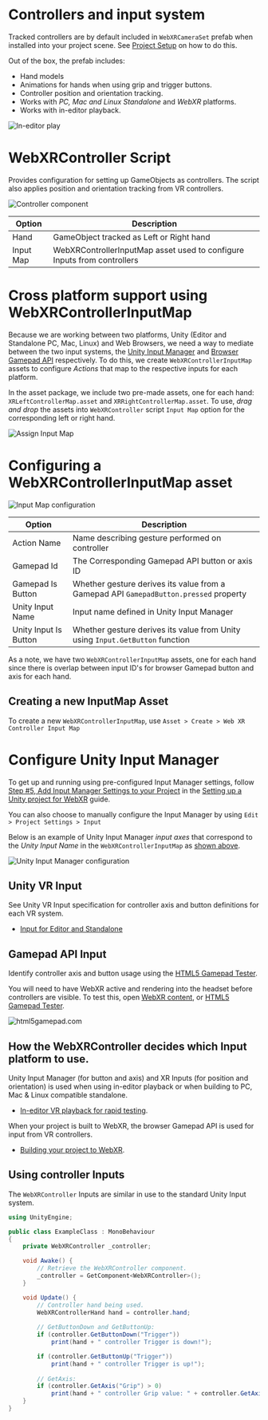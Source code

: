 # Controllers and input system

Tracked controllers are by default included in `WebXRCameraSet` prefab when installed into your project scene. See [Project Setup](./project-setup.md#5-add-the-webxr-prefab-to-your-scene) on how to do this.

Out of the box, the prefab includes:

* Hand models
* Animations for hands when using grip and trigger buttons.
* Controller position and orientation tracking.
* Works with _PC, Mac and Linux Standalone_ and _WebXR_ platforms.
* Works with in-editor playback.

![In-editor play](images/editor-play.gif)

# WebXRController Script

Provides configuration for setting up GameObjects as controllers. The script also applies position and orientation tracking from VR controllers.

![Controller component](images/controller-script.png)

| Option | Description |
| --- | --- |
| Hand | GameObject tracked as Left or Right hand |
| Input Map | WebXRControllerInputMap asset used to configure Inputs from controllers |

# Cross platform support using WebXRControllerInputMap

Because we are working between two platforms, Unity (Editor and Standalone PC, Mac, Linux) and Web Browsers, we need a way to mediate between the two input systems, the [Unity Input Manager](https://docs.unity3d.com/Manual/xr_input.html) and [Browser Gamepad API](https://developer.mozilla.org/en-US/docs/Web/API/Gamepad_API/Using_the_Gamepad_API) respectively. To do this, we create `WebXRControllerInputMap` assets to configure _Actions_ that map to the respective inputs for each platform.

In the asset package, we include two pre-made assets, one for each hand: `XRLeftControllerMap.asset` and `XRRightControllerMap.asset`.  To use, _drag and drop_ the assets into `WebXRController` script `Input Map` option for the corresponding left or right hand.

![Assign Input Map](images/assign-inputmap.gif)

# Configuring a WebXRControllerInputMap asset

![Input Map configuration](images/inputmap.png)

| Option | Description |
| --- | --- |
| Action Name | Name describing gesture performed on controller |
| Gamepad Id | The Corresponding Gamepad API button or axis ID |
| Gamepad Is Button | Whether gesture derives its value from a Gamepad API `GamepadButton.pressed` property |
| Unity Input Name | Input name defined in Unity Input Manager |
| Unity Input Is Button | Whether gesture derives its value from Unity using `Input.GetButton` function |

As a note, we have two `WebXRControllerInputMap` assets, one for each hand since there is overlap between input ID's for browser Gamepad button and axis for each hand.

## Creating a new InputMap Asset

To create a new `WebXRControllerInputMap`, use `Asset > Create > Web XR Controller Input Map`

# Configure Unity Input Manager

To get up and running using pre-configured Input Manager settings, follow [Step #5, Add Input Manager Settings to your Project](project-setup.md#5-add-input-manager-settings-to-your-project) in the [Setting up a Unity project for WebXR](./project-setup.md) guide.

You can also choose to manually configure the Input Manager by using `Edit > Project Settings > Input`

Below is an example of Unity Input Manager _input axes_ that correspond to the _Unity Input Name_ in the `WebXRControllerInputMap` as [shown above](#configuring-a-webvrcontrollerinputmap-asset).

![Unity Input Manager configuration](images/unity-input-manager.png)

## Unity VR Input

See Unity VR Input specification for controller axis and button definitions for each VR system.   

* [Input for Editor and Standalone](https://docs.unity3d.com/Manual/XRPluginArchitecture.html)

## Gamepad API Input

Identify controller axis and button usage using the [HTML5 Gamepad Tester](http://html5gamepad.com/).

You will need to have WebXR active and rendering into the headset before controllers are visible. To test this, open [WebXR content](https://mixedreality.mozilla.org/hello-webxr/), or [HTML5 Gamepad Tester](http://html5gamepad.com/).

![html5gamepad.com](images/html5gamepad.png)

## How the WebXRController decides which Input platform to use.

Unity Input Manager (for button and axis) and XR Inputs (for position and orientation) is used when using in-editor playback or when building to PC, Mac & Linux compatible standalone.
* [In-editor VR playback for rapid testing](./xr-testing.md).

When your project is built to WebXR, the browser Gamepad API is used for input from VR controllers.
* [Building your project to WebXR](./project-setup#6-build-your-project-to-webxr).

## Using controller Inputs

The `WebXRController` Inputs are similar in use to the standard Unity Input system.

```c#
using UnityEngine;

public class ExampleClass : MonoBehaviour
{
    private WebXRController _controller;

    void Awake() {
        // Retrieve the WebXRController component.
        _controller = GetComponent<WebXRController>();
    }

    void Update() {
        // Controller hand being used.
        WebXRControllerHand hand = controller.hand;
        
        // GetButtonDown and GetButtonUp:
        if (controller.GetButtonDown("Trigger"))
            print(hand + " controller Trigger is down!");

        if (controller.GetButtonUp("Trigger"))
            print(hand + " controller Trigger is up!");
        
        // GetAxis:
        if (controller.GetAxis("Grip") > 0)
            print(hand + " controller Grip value: " + controller.GetAxis("Grip"));
    }
}
```
